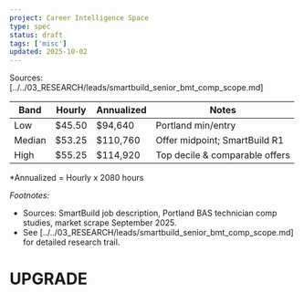 ```yaml
---
project: Career Intelligence Space
type: spec
status: draft
tags: ['misc']
updated: 2025-10-02
---
```


Sources: [../../03_RESEARCH/leads/smartbuild_senior_bmt_comp_scope.md]

| Band   | Hourly    | Annualized | Notes              |
|--------|-----------|------------|--------------------|  
| Low    | $45.50    | $94,640    | Portland min/entry |
| Median | $53.25    | $110,760   | Offer midpoint; SmartBuild R1 |
| High   | $55.25    | $114,920   | Top decile & comparable offers |

*Annualized = Hourly x 2080 hours

_Footnotes:_
- Sources: SmartBuild job description, Portland BAS technician comp studies, market scrape September 2025.
- See [../../03_RESEARCH/leads/smartbuild_senior_bmt_comp_scope.md] for detailed research trail.

# UPGRADE
